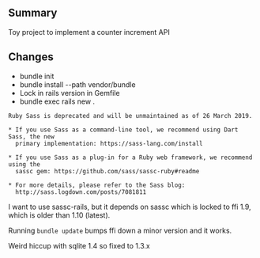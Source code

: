 ## Summary

Toy project to implement a counter increment API

## Changes

* bundle init
* bundle install --path vendor/bundle
* Lock in rails version in Gemfile
* bundle exec rails new .

```
Ruby Sass is deprecated and will be unmaintained as of 26 March 2019.

* If you use Sass as a command-line tool, we recommend using Dart Sass, the new
  primary implementation: https://sass-lang.com/install

* If you use Sass as a plug-in for a Ruby web framework, we recommend using the
  sassc gem: https://github.com/sass/sassc-ruby#readme

* For more details, please refer to the Sass blog:
  http://sass.logdown.com/posts/7081811
```

I want to use sassc-rails, but it depends on sassc which is locked to ffi 1.9,
which is older than 1.10 (latest).

Running `bundle update` bumps ffi down a minor version and it works.

Weird hiccup with sqlite 1.4 so fixed to 1.3.x
